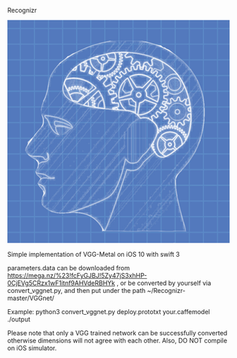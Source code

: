 Recognizr

![Alt text](Icon_Original.png)

Simple implementation of VGG-Metal on iOS 10 with swift 3

parameters.data can be downloaded from https://mega.nz/%23!fcFyGJBJ!5Zy47jS3xhHP-0CjEVg5CRzx1wF1itnf9AHVdeRBHYk , or be converted by yourself via convert_vggnet.py, and then put under the path ~/Recognizr-master/VGGnet/

Example: 
python3 convert_vggnet.py deploy.prototxt your.caffemodel ./output

Please note that only a VGG trained network can be successfully converted otherwise dimensions will not agree with each other. Also, DO NOT compile on iOS simulator.
